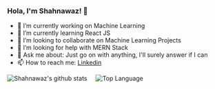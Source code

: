 ### Hola, I'm Shahnawaz! 👋

- 🔭 I’m currently working on Machine Learning
- 🌱 I’m currently learning React JS
- 👯 I’m looking to collaborate on Machine Learning Projects
- 🤔 I’m looking for help with MERN Stack
- 💬 Ask me about: Just go on with anything, I'll surely answer if I can
- 📫 How to reach me: [Linkedin](https://www.linkedin.com/in/yoursshahnawaz/)

![Shahnawaz's github stats](https://github-readme-stats.vercel.app/api?username=yoursshahnawaz&count_private=true&show_icons=true&theme=tokyonight&hide=stars) &nbsp;&nbsp;&nbsp;
![Top Language](https://github-readme-stats.vercel.app/api/top-langs/?username=yoursshahnawaz&layout=compact)

